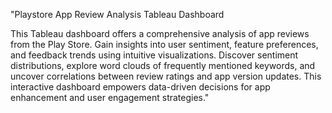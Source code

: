 
"Playstore App Review Analysis Tableau Dashboard

This Tableau dashboard offers a comprehensive analysis of app reviews from the Play Store. Gain insights into user sentiment, feature preferences, and feedback trends using intuitive visualizations. Discover sentiment distributions, explore word clouds of frequently mentioned keywords, and uncover correlations between review ratings and app version updates. This interactive dashboard empowers data-driven decisions for app enhancement and user engagement strategies."

![]()
